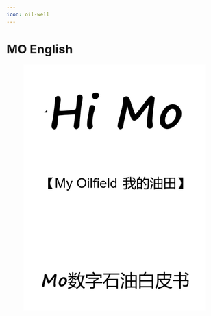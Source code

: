 ```yaml
---
icon: oil-well
---
```


# MO English

<figure><img src=".gitbook/assets/image (1).png" alt=""><figcaption></figcaption></figure>
